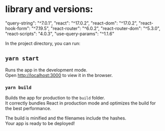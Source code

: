 # library and versions:
 "query-string": "^7.0.1",
 "react": "^17.0.2",
 "react-dom": "^17.0.2",
 "react-hook-form": "^7.19.5",
 "react-router": "^6.0.2",
 "react-router-dom": "^5.3.0",
 "react-scripts": "4.0.3",
 "use-query-params": "^1.1.6"

In the project directory, you can run:

## `yarn start`

Runs the app in the development mode.\
Open [http://localhost:3000](http://localhost:3000) to view it in the browser.

### `yarn build`

Builds the app for production to the `build` folder.\
It correctly bundles React in production mode and optimizes the build for the best performance.

The build is minified and the filenames include the hashes.\
Your app is ready to be deployed!
